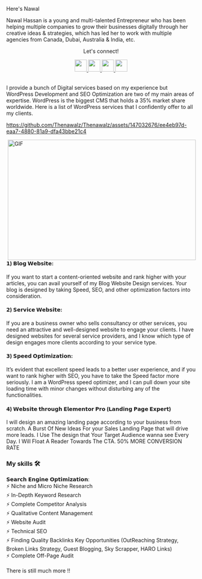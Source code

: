 Here's Nawal 

Nawal Hassan is a young and multi-talented Entrepreneur who has been helping multiple companies to grow their businesses digitally through her creative ideas & strategies, which has led her to work with multiple agencies from Canada, Dubai, Australia & India, etc.

<div align="center">
<p align="center">Let's connect!</p>

<a href="https://www.facebook.com/Thenawalz/">
    <img width="32" height="32" src="https://static.xx.fbcdn.net/rsrc.php/yD/r/d4ZIVX-5C-b.ico?_nc_eui2=AeFk0w9o7PzxtXwIY-CspdLRaBWfmC2eGbdoFZ-YLZ4Zt9hIvpQoJVF7mUsk4Az2p_oWB8MwKmvBv-YDMahkkg0Y" />
</a>

<a href="https://www.linkedin.com/in/Thenawalz/">
    <img width="32" height="32" src="https://static-exp1.licdn.com/sc/h/al2o9zrvru7aqj8e1x2rzsrca" />
</a>
   

<a href="mailto:nawalhassan337@gmail.com">
    <img width="32" height="32" src="https://ssl.gstatic.com/ui/v1/icons/mail/rfr/gmail.ico" />
</a>
<a href="https://www.instagram.com/thenawalz/">
    <img width="32" height="32" src="https://www.instagram.com/static/images/ico/apple-touch-icon-76x76-precomposed.png/666282be8229.png" />
</a>
</div>

<br>

I provide a bunch of Digital services based on my experience but WordPress Development and SEO Optimization are two of my main areas of expertise. WordPress is the biggest CMS that holds a 35% market share worldwide. Here is a list of WordPress services that I confidently offer to all my clients.


https://github.com/Thenawalz/Thenawalz/assets/147032676/ee4eb97d-eaa7-4880-81a9-dfa43bbe21c4



<img align="right" alt="GIF" src="code.gif" width="500" height="320" />

#### 𝟭) 𝗕𝗹𝗼𝗴 𝗪𝗲𝗯𝘀𝗶𝘁𝗲:
If you want to start a content-oriented website and rank higher with your articles, you can avail yourself of my Blog Website Design services. Your blog is designed by taking Speed, SEO, and other optimization factors into consideration.

#### 𝟮) 𝗦𝗲𝗿𝘃𝗶𝗰𝗲 𝗪𝗲𝗯𝘀𝗶𝘁𝗲:
If you are a business owner who sells consultancy or other services, you need an attractive and well-designed website to engage your clients. I have designed websites for several service providers, and I know which type of design engages more clients according to your service type.

#### 𝟯) 𝗦𝗽𝗲𝗲𝗱 𝗢𝗽𝘁𝗶𝗺𝗶𝘇𝗮𝘁𝗶𝗼𝗻:
It’s evident that excellent speed leads to a better user experience, and if you want to rank higher with SEO, you have to take the Speed factor more seriously. I am a WordPress speed optimizer, and I can pull down your site loading time with minor changes without disturbing any of the functionalities.

#### 𝟰) 𝗪𝗲𝗯𝘀𝗶𝘁𝗲 𝘁𝗵𝗿𝗼𝘂𝗴𝗵 𝗘𝗹𝗲𝗺𝗲𝗻𝘁𝗼𝗿 𝗣𝗿𝗼 (𝗟𝗮𝗻𝗱𝗶𝗻𝗴 𝗣𝗮𝗴𝗲 𝗘𝘅𝗽𝗲𝗿𝘁)
I will design an amazing landing page according to your business from scratch. A Burst Of New Ideas For your Sales Landing Page that will drive more leads. I Use The design that Your Target Audience wanna see Every Day. I Will Float A Reader Towards The CTA. 50% MORE CONVERSION RATE

### My skills 🛠
𝗦𝗲𝗮𝗿𝗰𝗵 𝗘𝗻𝗴𝗶𝗻𝗲 𝗢𝗽𝘁𝗶𝗺𝗶𝘇𝗮𝘁𝗶𝗼𝗻:<br>
⚡ Niche and Micro Niche Research<br>
⚡ In-Depth Keyword Research<br>
⚡ Complete Competitor Analysis<br>
⚡ Qualitative Content Management<br>
⚡ Website Audit<br>
⚡ Technical SEO<br>
⚡ Finding Quality Backlinks Key Opportunities (OutReaching Strategy, Broken Links Strategy, Guest Blogging, Sky Scrapper, HARO Links)<br>
⚡ Complete Off-Page Audit<br>
<br>
There is still much more !!<br>
<br>
